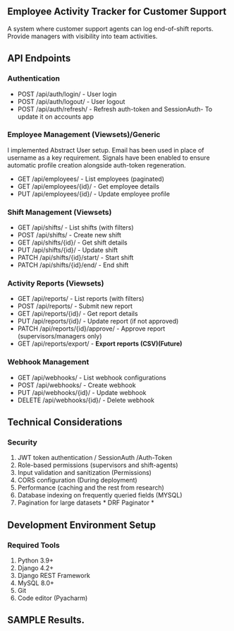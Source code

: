 ## Employee Activity Tracker for Customer Support 

A system where customer support agents can log end-of-shift reports. Provide managers with visibility into team activities.

## API Endpoints
### Authentication
 - POST /api/auth/login/ - User login
 - POST /api/auth/logout/ - User logout
 - POST /api/auth/refresh/ - Refresh auth-token and SessionAuth- To update it on accounts app

### Employee Management (Viewsets)/Generic

I implemented Abstract User setup. Email has been used in place of username as a key requirement. Signals have been enabled
to ensure automatic profile creation alongside auth-token regeneration.

 - GET /api/employees/ - List employees (paginated)
 - GET /api/employees/{id}/ - Get employee details
 - PUT /api/employees/{id}/ - Update employee profile

### Shift Management (Viewsets)

 - GET /api/shifts/ - List shifts (with filters)
 - POST /api/shifts/ - Create new shift
 - GET /api/shifts/{id}/ - Get shift details
 - PUT /api/shifts/{id}/ - Update shift
 - PATCH /api/shifts/{id}/start/ - Start shift
 - PATCH /api/shifts/{id}/end/ - End shift

### Activity Reports (Viewsets)

 - GET /api/reports/ - List reports (with filters)
 - POST /api/reports/ - Submit new report
 - GET /api/reports/{id}/ - Get report details
 - PUT /api/reports/{id}/ - Update report (if not approved)
 - PATCH /api/reports/{id}/approve/ - Approve report (supervisors/managers only)
 - GET /api/reports/export/ - <b> Export reports (CSV)(Future)</b>
### Webhook Management

 - GET /api/webhooks/ - List webhook configurations
 - POST /api/webhooks/ - Create webhook
 - PUT /api/webhooks/{id}/ - Update webhook
 - DELETE /api/webhooks/{id}/ - Delete webhook

## Technical Considerations

### Security
 1. JWT token authentication / SessionAuth /Auth-Token
 2. Role-based permissions (supervisors and shift-agents)
 3. Input validation and sanitization (Permissions)
 4. CORS configuration (During deployment)
 5. Performance (caching and the rest from research)
 6. Database indexing on frequently queried fields (MYSQL)
 7. Pagination for large datasets * DRF Paginator *

## Development Environment Setup

### Required Tools
 1. Python 3.9+
 2. Django 4.2+
 3. Django REST Framework
 5. MySQL 8.0+
 6. Git
 7. Code editor (Pyacharm)


## SAMPLE Results.
